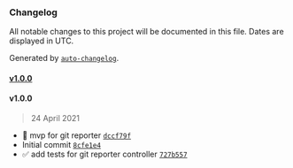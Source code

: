 ### Changelog

All notable changes to this project will be documented in this file. Dates are displayed in UTC.

Generated by [`auto-changelog`](https://github.com/CookPete/auto-changelog).

#### [v1.0.0](https://github.com/ulisesantana/git-reporter/compare/v1.0.0...v1.0.0)

#### v1.0.0

> 24 April 2021

- 🎉 mvp for git reporter [`dccf79f`](https://github.com/ulisesantana/git-reporter/commit/dccf79fe7c37c0a90b3b7348a749104795a80490)
- Initial commit [`8cfe1e4`](https://github.com/ulisesantana/git-reporter/commit/8cfe1e4892404490c522bcd3a52dea3251c92d76)
- ✅️ add tests for git reporter controller [`727b557`](https://github.com/ulisesantana/git-reporter/commit/727b557994ab00ae17ecfb144195f1fd6785543e)
